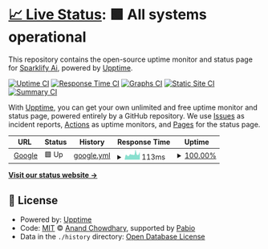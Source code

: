 # [📈 Live Status](https://Sparklify-Ai.github.io/StatusPage): <!--live status--> **🟩 All systems operational**

This repository contains the open-source uptime monitor and status page for [Sparklify Ai](https://Sparklify-Ai.github.io/StatusPage), powered by [Upptime](https://github.com/upptime/upptime).

[![Uptime CI](https://github.com/Sparklify-Ai/StatusPage/workflows/Uptime%20CI/badge.svg)](https://github.com/Sparklify-Ai/StatusPage/actions?query=workflow%3A%22Uptime+CI%22)
[![Response Time CI](https://github.com/Sparklify-Ai/StatusPage/workflows/Response%20Time%20CI/badge.svg)](https://github.com/Sparklify-Ai/StatusPage/actions?query=workflow%3A%22Response+Time+CI%22)
[![Graphs CI](https://github.com/Sparklify-Ai/StatusPage/workflows/Graphs%20CI/badge.svg)](https://github.com/Sparklify-Ai/StatusPage/actions?query=workflow%3A%22Graphs+CI%22)
[![Static Site CI](https://github.com/Sparklify-Ai/StatusPage/workflows/Static%20Site%20CI/badge.svg)](https://github.com/Sparklify-Ai/StatusPage/actions?query=workflow%3A%22Static+Site+CI%22)
[![Summary CI](https://github.com/Sparklify-Ai/StatusPage/workflows/Summary%20CI/badge.svg)](https://github.com/Sparklify-Ai/StatusPage/actions?query=workflow%3A%22Summary+CI%22)

With [Upptime](https://upptime.js.org), you can get your own unlimited and free uptime monitor and status page, powered entirely by a GitHub repository. We use [Issues](https://github.com/Sparklify-Ai/StatusPage/issues) as incident reports, [Actions](https://github.com/Sparklify-Ai/StatusPage/actions) as uptime monitors, and [Pages](https://Sparklify-Ai.github.io/StatusPage) for the status page.

<!--start: status pages-->
<!-- This summary is generated by Upptime (https://github.com/upptime/upptime) -->
<!-- Do not edit this manually, your changes will be overwritten -->
<!-- prettier-ignore -->
| URL | Status | History | Response Time | Uptime |
| --- | ------ | ------- | ------------- | ------ |
| <img alt="" src="https://icons.duckduckgo.com/ip3/www.google.com.ico" height="13"> [Google](https://www.google.com) | 🟩 Up | [google.yml](https://github.com/Sparklify-Ai/StatusPage/commits/HEAD/history/google.yml) | <details><summary><img alt="Response time graph" src="./graphs/google/response-time-week.png" height="20"> 113ms</summary><br><a href="https://Sparklify-Ai.github.io/StatusPage/history/google"><img alt="Response time 100" src="https://img.shields.io/endpoint?url=https%3A%2F%2Fraw.githubusercontent.com%2FSparklify-Ai%2FStatusPage%2FHEAD%2Fapi%2Fgoogle%2Fresponse-time.json"></a><br><a href="https://Sparklify-Ai.github.io/StatusPage/history/google"><img alt="24-hour response time 72" src="https://img.shields.io/endpoint?url=https%3A%2F%2Fraw.githubusercontent.com%2FSparklify-Ai%2FStatusPage%2FHEAD%2Fapi%2Fgoogle%2Fresponse-time-day.json"></a><br><a href="https://Sparklify-Ai.github.io/StatusPage/history/google"><img alt="7-day response time 113" src="https://img.shields.io/endpoint?url=https%3A%2F%2Fraw.githubusercontent.com%2FSparklify-Ai%2FStatusPage%2FHEAD%2Fapi%2Fgoogle%2Fresponse-time-week.json"></a><br><a href="https://Sparklify-Ai.github.io/StatusPage/history/google"><img alt="30-day response time 100" src="https://img.shields.io/endpoint?url=https%3A%2F%2Fraw.githubusercontent.com%2FSparklify-Ai%2FStatusPage%2FHEAD%2Fapi%2Fgoogle%2Fresponse-time-month.json"></a><br><a href="https://Sparklify-Ai.github.io/StatusPage/history/google"><img alt="1-year response time 100" src="https://img.shields.io/endpoint?url=https%3A%2F%2Fraw.githubusercontent.com%2FSparklify-Ai%2FStatusPage%2FHEAD%2Fapi%2Fgoogle%2Fresponse-time-year.json"></a></details> | <details><summary><a href="https://Sparklify-Ai.github.io/StatusPage/history/google">100.00%</a></summary><a href="https://Sparklify-Ai.github.io/StatusPage/history/google"><img alt="All-time uptime 100.00%" src="https://img.shields.io/endpoint?url=https%3A%2F%2Fraw.githubusercontent.com%2FSparklify-Ai%2FStatusPage%2FHEAD%2Fapi%2Fgoogle%2Fuptime.json"></a><br><a href="https://Sparklify-Ai.github.io/StatusPage/history/google"><img alt="24-hour uptime 100.00%" src="https://img.shields.io/endpoint?url=https%3A%2F%2Fraw.githubusercontent.com%2FSparklify-Ai%2FStatusPage%2FHEAD%2Fapi%2Fgoogle%2Fuptime-day.json"></a><br><a href="https://Sparklify-Ai.github.io/StatusPage/history/google"><img alt="7-day uptime 100.00%" src="https://img.shields.io/endpoint?url=https%3A%2F%2Fraw.githubusercontent.com%2FSparklify-Ai%2FStatusPage%2FHEAD%2Fapi%2Fgoogle%2Fuptime-week.json"></a><br><a href="https://Sparklify-Ai.github.io/StatusPage/history/google"><img alt="30-day uptime 100.00%" src="https://img.shields.io/endpoint?url=https%3A%2F%2Fraw.githubusercontent.com%2FSparklify-Ai%2FStatusPage%2FHEAD%2Fapi%2Fgoogle%2Fuptime-month.json"></a><br><a href="https://Sparklify-Ai.github.io/StatusPage/history/google"><img alt="1-year uptime 100.00%" src="https://img.shields.io/endpoint?url=https%3A%2F%2Fraw.githubusercontent.com%2FSparklify-Ai%2FStatusPage%2FHEAD%2Fapi%2Fgoogle%2Fuptime-year.json"></a></details>

<!--end: status pages-->

[**Visit our status website →**](https://Sparklify-Ai.github.io/StatusPage)

## 📄 License

- Powered by: [Upptime](https://github.com/upptime/upptime)
- Code: [MIT](./LICENSE) © [Anand Chowdhary](https://anandchowdhary.com), supported by [Pabio](https://pabio.com)
- Data in the `./history` directory: [Open Database License](https://opendatacommons.org/licenses/odbl/1-0/)
